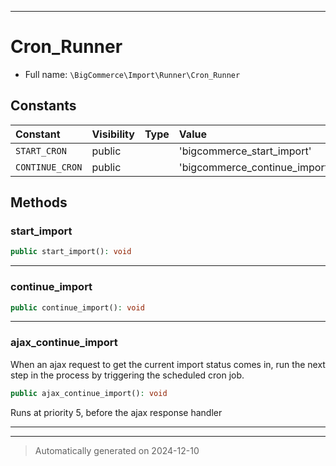 ***

# Cron_Runner





* Full name: `\BigCommerce\Import\Runner\Cron_Runner`


## Constants

| Constant | Visibility | Type | Value |
|:---------|:-----------|:-----|:------|
|`START_CRON`|public| |&#039;bigcommerce_start_import&#039;|
|`CONTINUE_CRON`|public| |&#039;bigcommerce_continue_import&#039;|


## Methods


### start_import



```php
public start_import(): void
```












***

### continue_import



```php
public continue_import(): void
```












***

### ajax_continue_import

When an ajax request to get the current import status comes in,
run the next step in the process by triggering the scheduled
cron job.

```php
public ajax_continue_import(): void
```

Runs at priority 5, before the ajax response handler










***


***
> Automatically generated on 2024-12-10
